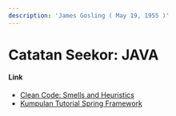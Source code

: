 ```yaml
---
description: 'James Gosling ( May 19, 1955 )'
---
```


# Catatan Seekor: JAVA

#### Link

* [Clean Code: Smells and Heuristics](https://moderatemisbehaviour.github.io/clean-code-smells-and-heuristics/)
* [Kumpulan Tutorial Spring Framework](https://software.endy.muhardin.com/java/kumpulan-tutorial-spring-framework/)

